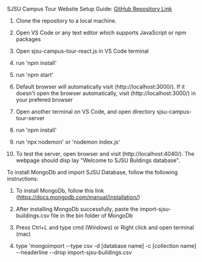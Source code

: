 SJSU Campus Tour Website Setup Guide:
[GitHub Repository Link](https://github.com/udaypalsingh/SJSU-Campus-Tour-Website)

1. Clone the repository to a local machine.

2. Open VS Code or any text editor which supports JavaScript or npm packages

3. Open sjsu-campus-tour-react.js in VS Code terminal

4. run 'npm install'

5. run 'npm start'

6. Default browser will automatically visit (http://localhost:3000/). If it doesn't open the browser automatically, visit (http://localhost:3000/) in your prefered browser

7. Open another terminal on VS Code, and open directory sjsu-campus-tour-server

8. run 'npm install'

9. run 'npx nodemon' or 'nodemon index.js'

10. To test the server, open browser and visit (http://localhost:4040/). The webpage should disp  lay "Welcome to SJSU Buldings database".


To install MongoDb and import SJSU Database, follow the following instructions:

1. To install MongoDb, follow this link (https://docs.mongodb.com/manual/installation/)

2. After installing MongoDb successfully, paste the import-sjsu-buildings.csv file in the bin folder of MongoDb

3. Press Ctrl+L and type cmd (Windows) or Right click and open terminal (mac)

4. type 'mongoimport --type csv -d [database name] -c [collection name] --headerline --drop import-sjsu-buildings.csv